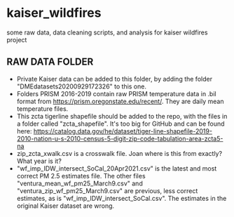 # kaiser_wildfires
 some raw data, data cleaning scripts, and analysis for kaiser wildfires project

## RAW DATA FOLDER
- Private Kaiser data can be added to this folder, by adding the folder "DMEdatasets20200929172326" to this one. 
- Folders PRISM 2016-2019 contain raw PRISM temperature data in .bil format from https://prism.oregonstate.edu/recent/. They are daily mean temperature files. 
- This zcta tigerline shapefile should be added to the repo, with the files in a folder called "zcta_shapefile". It's too big for GitHub and can be found here: https://catalog.data.gov/he/dataset/tiger-line-shapefile-2019-2010-nation-u-s-2010-census-5-digit-zip-code-tabulation-area-zcta5-na
- zip_zcta_xwalk.csv is a crosswalk file. Joan where is this from exactly? What year is it?
- "wf_imp_IDW_intersect_SoCal_20Apr2021.csv" is the latest and most correct PM 2.5 estimates file. The other files "ventura_mean_wf_pm25_March9.csv" and "ventura_zip_wf_pm25_March9.csv" are previous, less correct estimates, as is "wf_imp_IDW_intersect_SoCal.csv". The estimates in the original Kaiser dataset are wrong. 


